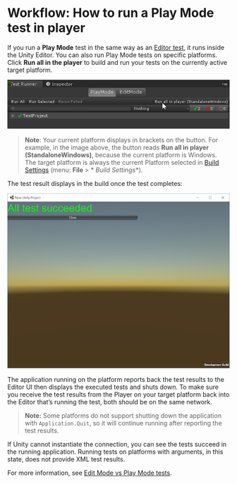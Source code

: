 # Workflow: How to run a Play Mode test in player

If you run a **Play Mode** test in the same way as an [Editor test](./workflow-run-test.md), it runs inside the Unity
Editor. You can also run Play Mode tests on specific platforms. Click **Run all in the player** to build and run your
tests on the currently active target platform.

![Run PlayMode test in player](./images/playmode-run-standalone.png)

> **Note**: Your current platform displays in brackets on the button. For example, in the image above, the button reads
**Run all in player (StandaloneWindows)**, because the current platform is Windows. The target platform is always the
> current Platform selected in [Build Settings](https://docs.unity3d.com/Manual/BuildSettings.html) (menu: **File** > *
*Build Settings**).

The test result displays in the build once the test completes:

![Results of PlayMode in player test run](./images/playmode-results-standalone.png)

The application running on the platform reports back the test results to the Editor UI then displays the executed tests
and shuts down. To make sure you receive the test results from the Player on your target platform back into the Editor
that’s running the test, both should be on the same network.

> **Note:** Some platforms do not support shutting down the application with `Application.Quit`, so it will continue
> running after reporting the test results.

If Unity cannot instantiate the connection, you can see the tests succeed in the running application. Running tests on
platforms with arguments, in this state, does not provide XML test results.

For more information, see [Edit Mode vs Play Mode tests](./edit-mode-vs-play-mode-tests.md).